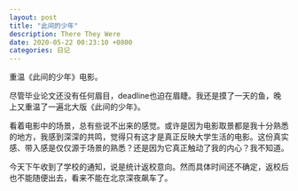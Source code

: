 ```yaml
---
layout: post
title: "此间的少年"
description: There They Were
date: 2020-05-22 00:23:10 +0800
categories: 日记
---
```


重温《此间的少年》电影。

尽管毕业论文还没有任何眉目，deadline也迫在眉睫。我还是摸了一天的鱼，晚上又重温了一遍北大版《此间的少年》。

看着电影中的场景，总有些说不出来的感觉。或许是因为电影取景都是我十分熟悉的地方，我感到深深的共鸣，觉得只有这才是真正反映大学生活的电影。这份真实感、带入感是仅仅源于场景的熟悉？还是因为它真正触动了我的内心？我不知道。

今天下午收到了学校的通知，说是统计返校意向。然而具体时间还不确定，返校后也不能随便出去，看来不能在北京深夜飙车了。

